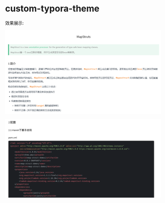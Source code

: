# custom-typora-theme

效果展示:

![1675126908486](.\images\README\1675126908486.png)

![1675126966829](.\images\README\1675126966829.png)

